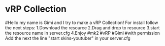 # vRP Collection
#Hello my name is Gimi and I try to make a  vRP Collection! For install follow the next steps: 1.Download the resource 2.Drag and drop to resource 3.start the resource name in server.cfg 4.Enjoy #mk2 #vRP #Gimi #with permission
Add the next the line "start skins-youtuber" in your server.cfg
